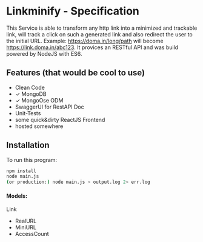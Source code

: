 # Linkminify - Specification

This Service is able to transform any http link into a minimized and trackable link, will track a click on such a generated link and also redirect the user to the initial URL. Example: https://doma.in/long/path will become https://link.doma.in/abc123. It provices an RESTful API and was build powered by NodeJS with ES6.

## Features (that would be cool to use)

- Clean Code
- ✓ MongoDB
- ✓ MongoOse ODM
- SwaggerUI for RestAPI Doc
- Unit-Tests
- some quick&dirty ReactJS Frontend
- hosted somewhere


## Installation

To run this program:
```Bash
npm install	
node main.js
(or production:) node main.js > output.log 2> err.log
```

#### Models:

Link
- RealURL
- MiniURL
- AccessCount
